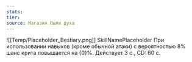 ```yaml
---
stats: 
tier: 
source: Магазин Пыли духа
---
```

![[Temp/Placeholder_Bestiary.png]]
SkillNamePlaceholder
При использовании навыков (кроме обычной атаки) с вероятностью 8% шанс крита повышается на {0}%. Действует 3 с., CD: 60 с.
